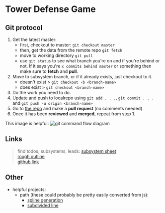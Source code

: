 # Tower Defense Game
## Git protocol
1. Get the latest master:
    * first, checkout to master: `git checkout master`
    * then, get the data from the remote repo `git fetch`
    * move to working directory `git pull`
    * use `git status` to see what branch you're on and if you're behind or not. If it says you're `x commits behind master` or something then make sure to **fetch** and **pull**.
2. Move to subsystem branch, or if it already exists, just checkout to it.
    * doesn't exist > `git checkout -b <branch-name>`
    * does exist > `git checkout <branch-name>`
3. Do the work you need to do.
4. Update and push to localrepo using `git add . . .`, `git commit . . .` and `git push -u origin <branch-name>`
5. Go to <a href="https://github.com/veggiebob/tower-defense-pygame">the repo</a> and make a **pull request** (no comments needed)
6. Once it has been **reviewed** and **merged**, repeat from step 1.

This image is helpful:
![git command flow diagram](https://d1jnx9ba8s6j9r.cloudfront.net/blog/wp-content/uploads/2016/11/Git-Architechture-Git-Tutorial-Edureka-2-768x720.png)

## Links
> find todos, subsystems, leads: <a href="https://docs.google.com/spreadsheets/d/1rseG0xnOPBIf_O8NDjFT2qBSwP6-5G6BxBxhWZ3Hecs/edit?usp=sharing">subsystem sheet</a>  
> <a href="https://docs.google.com/document/d/1AFCMBRD75YpZa4AAXGGq73lxEBG0xS42JzzpD-Aply0/edit?usp=sharing">rough outline</a>  
> <a href="https://github.com/veggiebob/tower-defense-pygame">github link</a>

## Other
* helpful projects:
  * path (these could probably be pretty easily converted from js):
    * <a href="https://www.khanacademy.org/computer-programming/spline-interactive/5417132445892608">spline generation</a>
    * <a href="https://www.khanacademy.org/computer-programming/working-subdivision/6372348936224768"> subdivided line</a>
